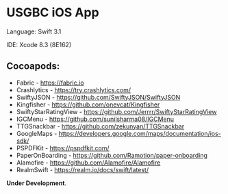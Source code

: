 # USGBC iOS App

Language: Swift 3.1

IDE: Xcode 8.3 (8E162)

Cocoapods:
----------
* Fabric - https://fabric.io
* Crashlytics - https://try.crashlytics.com/
* SwiftyJSON - https://github.com/SwiftyJSON/SwiftyJSON
* Kingfisher - https://github.com/onevcat/Kingfisher
* SwiftyStarRatingView - https://github.com/Jerrrr/SwiftyStarRatingView
* IGCMenu - https://github.com/sunilsharma08/IGCMenu
* TTGSnackbar - https://github.com/zekunyan/TTGSnackbar
* GoogleMaps - https://developers.google.com/maps/documentation/ios-sdk/
* PSPDFKit - https://pspdfkit.com/
* PaperOnBoarding - https://github.com/Ramotion/paper-onboarding
* Alamofire - https://github.com/Alamofire/Alamofire
* RealmSwift - https://realm.io/docs/swift/latest/
	
**Under Development**.